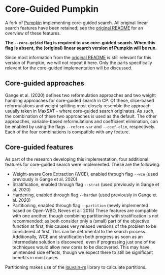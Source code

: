 # Core-Guided Pumpkin

A fork of [Pumpkin](https://github.com/ConSol-Lab/pumpkin) implementing core-guided search. All original linear search features have been retained; see the [original README](https://github.com/ConSol-Lab/Pumpkin/blob/main/README.md) for an overview of these features.

**The `--core-guided` flag is required to use core-guided search. When this flag is absent, the (original) linear search version of Pumpkin will be run.**

Since most information from the [original README](https://github.com/ConSol-Lab/Pumpkin/blob/main/README.md) is still relevant for this version of Pumpkin, we will not repeat it here. Only the parts specifically relevant for the core-guided implementation will be discussed.

## Core-guided approaches
Gange et al. (2020) defines two reformulation approaches and two weight handling approaches for core-guided search in CP. Of these, slice-based reformulations and weight splitting most closely resemble the approach usually taken in MaxSAT - where core-guided search originates. As such, the combination of these two approaches is used as the default. The other approaches, variable-based reformulations and coefficient elimination, can be enabled by using the flags `--reform-var` and `--coef-elim`, respectively. Each of the four combinations is compatible with any feature.

## Core-guided features
As part of the research developing this implementation, four additional features for core-guided search were implemented. These are the following:
 - Weight-aware Core Extraction (WCE), enabled through flag `--wce` (used previously in Gange et al. 2020)
 - Stratification, enabled through flag `--strat` (used previously in Gange et al. 2020)
 - Hardening, enabled through flag `--harden` (used previously in Gange et al. 2020)
 - Partitioning, enabled through flag `--partition` (newly implemented based on Open-WBO, Neves et al. 2015)
These features are compatible with one another, though combining partitioning with stratification is not recommended: as both consider only a (small) part of the objective function at first, this causes very relaxed versions of the problem to be considered at first. This can be detrimental to the search process. Additionally, WCE and stratification both progress as soon as an intermediate solution is discovered, even if progressing just one of the techniques would allow new cores to be discovered. This may have unintended side effects, though we expect there to still be significant benefits in most cases.



Partitioning makes use of the [louvain-rs](https://github.com/graphext/louvain-rs) library to calculate partitions. 

